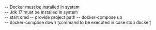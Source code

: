 -- Docker must be installed in system  
-- Jdk 17 must be installed in system  
-- start cmd 
-- provide project path 
-- docker-compose up  
-- docker-compose down (command to be executed in case stop docker) 

